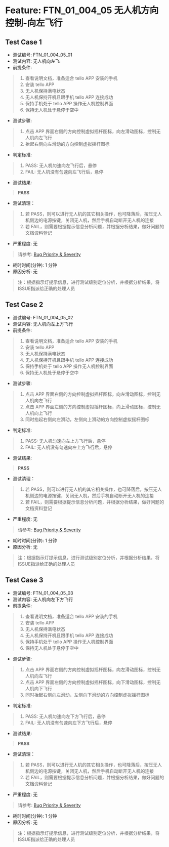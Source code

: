 # Feature: FTN_01_004_05 无人机方向控制-向左飞行

## Test Case 1

- 测试编号: FTN_01_004_05_01
- 测试内容: 无人机向左飞
- 前提条件: 
> 1. 查看说明文档，准备适合 tello APP 安装的手机
> 2. 安装 tello APP
> 3. 无人机保持满电状态
> 4. 无人机保持开机且跟手机 tello APP 连接成功
> 5. 保持手机处于 tello APP 操作无人机控制界面
> 6. 保持无人机处于悬停于空中
- 测试步骤:
> 1. 点击 APP 界面右侧的方向控制虚拟摇杆图标，向左滑动图标，控制无人机向左飞行
> 2. 抬起右侧向左滑动的方向控制虚拟摇杆图标
- 判定标准:
> 1. PASS: 无人机匀速向左飞行后，悬停
> 2. FAIL: 无人机没有匀速向左飞行后，悬停
- 测试结果:
> **PASS**
- 测试清理：
> 1. 若 PASS，则可以进行无人机的其它相关操作，也可降落后，按压无人机侧边的电源按键，关闭无人机，然后手机自动断开无人机的连接
> 2. 若 FAIL，则需要根据提示信息分析问题，并根据分析结果，做好问题的文档资料登记
- 严重程度: 无
> 请参考: [Bug Priority & Severity](..//Bug_Priority_Severity.md)
- 耗时时间(分钟):  1  分钟
- 原因分析: 无
> 注：根据指示灯提示信息，进行测试级别定位分析，并根据分析结果，将ISSUE指派给正确的处理人员


## Test Case 2

- 测试编号: FTN_01_004_05_02
- 测试内容: 无人机向左上方飞行
- 前提条件: 
> 1. 查看说明文档，准备适合 tello APP 安装的手机
> 2. 安装 tello APP
> 3. 无人机保持满电状态
> 4. 无人机保持开机且跟手机 tello APP 连接成功
> 5. 保持手机处于 tello APP 操作无人机控制界面
> 6. 保持无人机处于悬停于空中
- 测试步骤:
> 1. 点击 APP 界面右侧的方向控制虚拟摇杆图标，向左滑动图标，控制无人机向左飞行
> 2. 点击 APP 界面左侧的方向控制虚拟摇杆图标，向上滑动图标，控制无人机向上飞行
> 3. 同时抬起右侧向左滑动，左侧向上滑动的方向控制虚拟摇杆图标
- 判定标准:
> 1. PASS: 无人机匀速向左上方飞行后，悬停
> 2. FAIL: 无人机没有匀速向左上方飞行后，悬停
- 测试结果:
> **PASS**
- 测试清理：
> 1. 若 PASS，则可以进行无人机的其它相关操作，也可降落后，按压无人机侧边的电源按键，关闭无人机，然后手机自动断开无人机的连接
> 2. 若 FAIL，则需要根据提示信息分析问题，并根据分析结果，做好问题的文档资料登记
- 严重程度: 无
> 请参考: [Bug Priority & Severity](..//Bug_Priority_Severity.md)
- 耗时时间(分钟):  1  分钟
- 原因分析: 无
> 注：根据指示灯提示信息，进行测试级别定位分析，并根据分析结果，将ISSUE指派给正确的处理人员


## Test Case 3

- 测试编号: FTN_01_004_05_03
- 测试内容: 无人机向左下方飞行
- 前提条件: 
> 1. 查看说明文档，准备适合 tello APP 安装的手机
> 2. 安装 tello APP
> 3. 无人机保持满电状态
> 4. 无人机保持开机且跟手机 tello APP 连接成功
> 5. 保持手机处于 tello APP 操作无人机控制界面
> 6. 保持无人机处于悬停于空中
- 测试步骤:
> 1. 点击 APP 界面右侧的方向控制虚拟摇杆图标，向左滑动图标，控制无人机向左飞行
> 2. 点击 APP 界面左侧的方向控制虚拟摇杆图标，向下滑动图标，控制无人机向下飞行
> 3. 同时抬起右侧向左滑动，左侧向下滑动的方向控制虚拟摇杆图标
- 判定标准:
> 1. PASS: 无人机匀速向左下方飞行后，悬停
> 2. FAIL: 无人机没有匀速向左下方飞行后，悬停
- 测试结果:
> **PASS**
- 测试清理：
> 1. 若 PASS，则可以进行无人机的其它相关操作，也可降落后，按压无人机侧边的电源按键，关闭无人机，然后手机自动断开无人机的连接
> 2. 若 FAIL，则需要根据提示信息分析问题，并根据分析结果，做好问题的文档资料登记
- 严重程度: 无
> 请参考: [Bug Priority & Severity](..//Bug_Priority_Severity.md)
- 耗时时间(分钟):  1  分钟
- 原因分析: 无
> 注：根据指示灯提示信息，进行测试级别定位分析，并根据分析结果，将ISSUE指派给正确的处理人员